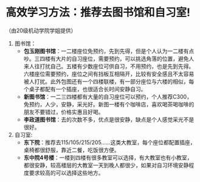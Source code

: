 # 高效学习方法：**推荐去图书馆和自习室!**
（由20级机动学院学姐提供）
1. 图书馆：
   * **包玉刚图书馆**：一二楼座位免预约，先到先得，但是个人认为一二楼有点吵。三四楼有大片的自习座位，需要预约，可以挑选角落的位置，避免人来人往打扰自己。五楼有少数座位可供自习，不用预约，也是先到先得。六楼座位需要预约，座位之间有挡板互相隔开，比较有安全感且不太容易被人打扰。此外包图还有一个四楼联楼，有一部分座位与六楼的相似，每个桌子都配有一个插座，也很适合长时间安静自习。
   * **新图书馆**：一二三四楼都有大量的自习座位可以预约，个人推荐C300，免预约，人少，安静，采光好。新图一楼有个咖啡店，喜欢喝茶喝咖啡的朋友不要错过，价格实惠且好喝。
   * **李政道图书馆**：去的次数不多，优点是很安静，缺点是个人感觉采光不是很好。
2. 自习室:
   * **东下院**：推荐去115/105/215/205……这类大教室，每个座位都配置插座，桌椅都很舒服，靠近二餐，吃饭很方便。
   * **东中院4号楼**：一楼到四楼有很多教室可以选择，有大教室也有小教室，都很安静，较高楼层的大教室一天到晚人都很少，如果对自习环境安静程度要求较高的可以选择这些地方。
